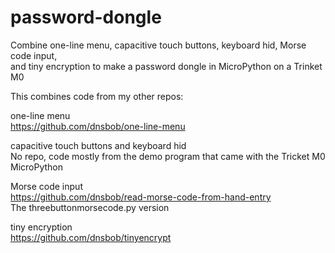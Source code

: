 # password-dongle
Combine one-line menu, capacitive touch buttons, keyboard hid, Morse code input,  
and tiny encryption to make a password dongle in MicroPython on a Trinket M0

This combines code from my other repos:

one-line menu  
https://github.com/dnsbob/one-line-menu  

capacitive touch buttons and keyboard hid  
No repo, code mostly from the demo program that came with the Tricket M0 MicroPython

Morse code input  
https://github.com/dnsbob/read-morse-code-from-hand-entry  
The threebuttonmorsecode.py version

tiny encryption  
https://github.com/dnsbob/tinyencrypt  
